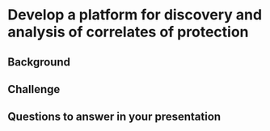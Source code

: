 # Develop a platform for discovery and analysis of correlates of protection

## Background

## Challenge


## Questions to answer in your presentation
